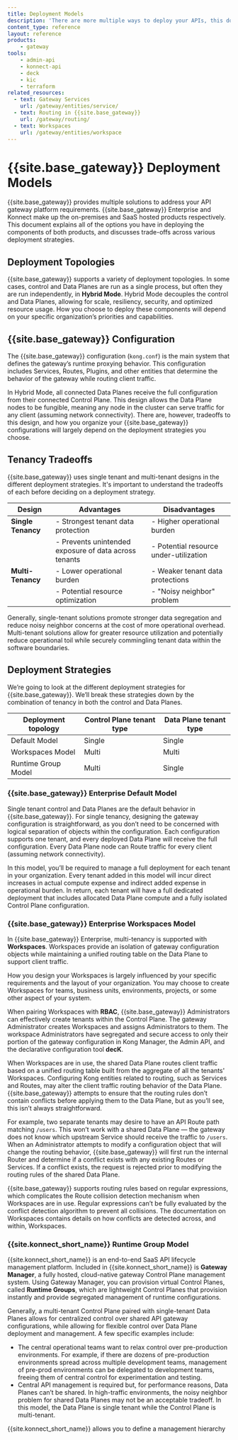 ```yaml
---
title: Deployment Models
description: 'There are more multiple ways to deploy your APIs, this doc explains the various advantages and trade-offs across the deployment strategies.'
content_type: reference
layout: reference
products:
    - gateway
tools:
    - admin-api
    - konnect-api
    - deck
    - kic
    - terraform
related_resources:
  - text: Gateway Services
    url: /gateway/entities/service/
  - text: Routing in {{site.base_gateway}}
    url: /gateway/routing/
  - text: Workspaces
    url: /gateway/entities/workspace
---
```



# {{site.base_gateway}} Deployment Models

{{site.base_gateway}} provides multiple solutions to address your API gateway platform requirements. {{site.base_gateway}} Enterprise and Konnect make up the on-premises and SaaS hosted products respectively. This document explains all of the options you have in deploying the components of both products, and discusses trade-offs across various deployment strategies.


## Deployment Topologies 

{{site.base_gateway}} supports a variety of deployment topologies. In some cases, control and Data Planes are run as a single process, but often they are run independently, in **Hybrid Mode**. Hybrid Mode decouples the control and Data Planes, allowing for scale, resiliency, security, and optimized resource usage. How you choose to deploy these components will depend on your specific organization’s priorities and capabilities.

## {{site.base_gateway}} Configuration

The {{site.base_gateway}} configuration (`kong.conf`) is the main system that defines the gateway’s runtime proxying behavior. This configuration includes Services, Routes, Plugins, and other entities that determine the behavior of the gateway while routing client traffic.

In Hybrid Mode, all connected Data Planes receive the full configuration from their connected Control Plane. This design allows the Data Plane nodes to be fungible, meaning any node in the cluster can serve traffic for any client (assuming network connectivity). There are, however, tradeoffs to this design, and how you organize your {{site.base_gateway}} configurations will largely depend on the deployment strategies you choose.

## Tenancy Tradeoffs

{{site.base_gateway}} uses single tenant and multi-tenant designs in the different deployment strategies. It's important to understand the tradeoffs of each before deciding on a deployment strategy.

| **Design**           | **Advantages**                                    | **Disadvantages**                                  |
|----------------------|---------------------------------------------------|----------------------------------------------------|
| **Single Tenancy**    | - Strongest tenant data protection                | - Higher operational burden                        |
|                      | - Prevents unintended exposure of data across tenants | - Potential resource under-utilization             |
| **Multi-Tenancy**     | - Lower operational burden                        | - Weaker tenant data protections                   |
|                      | - Potential resource optimization                 | - "Noisy neighbor" problem                        |

Generally, single-tenant solutions promote stronger data segregation and reduce noisy neighbor concerns at the cost of more operational overhead. Multi-tenant solutions allow for greater resource utilization and potentially reduce operational toil while securely commingling tenant data within the software boundaries. 

## Deployment Strategies

We’re going to look at the different deployment strategies for {{site.base_gateway}}. We’ll break these strategies down by the combination of tenancy in both the control and Data Planes.

| Deployment topology | Control Plane tenant type | Data Plane tenant type |
|--------------------|---------------------------|------------------------|
| Default Model | Single | Single |
| Workspaces Model | Multi | Multi |
| Runtime Group Model | Multi | Single |

### {{site.base_gateway}} Enterprise Default Model

Single tenant control and Data Planes are the default behavior in {{site.base_gateway}}. For single tenancy, designing the gateway configuration is straightforward, as you don’t need to be concerned with logical separation of objects within the configuration. Each configuration supports one tenant, and every deployed Data Plane will receive the full configuration. Every Data Plane node can Route traffic for every client (assuming network connectivity). 

In this model, you’ll be required to manage a full deployment for each tenant in your organization. Every tenant added in this model will incur direct increases in actual compute expense and indirect added expense in operational burden. In return, each tenant will have a full dedicated deployment that includes allocated Data Plane compute and a fully isolated Control Plane configuration.

### {{site.base_gateway}} Enterprise Workspaces Model

In {{site.base_gateway}} Enterprise, multi-tenancy is supported with **Workspaces**. Workspaces provide an isolation of gateway configuration objects while maintaining a unified routing table on the Data Plane to support client traffic.

How you design your Workspaces is largely influenced by your specific requirements and the layout of your organization. You may choose to create Workspaces for teams, business units, environments, projects, or some other aspect of your system.

When pairing Workspaces with **RBAC**, {{site.base_gateway}} Administrators can effectively create tenants within the Control Plane. The gateway Administrator creates Workspaces and assigns Administrators to them. The workspace Administrators have segregated and secure access to only their portion of the gateway configuration in Kong Manager, the Admin API, and the declarative configuration tool **decK**.

When Workspaces are in use, the shared Data Plane routes client traffic based on a unified routing table built from the aggregate of all the tenants' Workspaces. Configuring Kong entities related to routing, such as Services and Routes, may alter the client traffic routing behavior of the Data Plane. {{site.base_gateway}} attempts to ensure that the routing rules don’t contain conflicts before applying them to the Data Plane, but as you’ll see, this isn’t always straightforward.

For example, two separate tenants may desire to have an API Route path matching `/users`. This won’t work with a shared Data Plane — the gateway does not know which upstream Service should receive the traffic to `/users`. When an Administrator attempts to modify a configuration object that will change the routing behavior, {{site.base_gateway}} will first run the internal Router and determine if a conflict exists with any existing Routes or Services. If a conflict exists, the request is rejected prior to modifying the routing rules of the shared Data Plane. 

{{site.base_gateway}} supports routing rules based on regular expressions, which complicates the Route collision detection mechanism when Workspaces are in use. Regular expressions can’t be fully evaluated by the conflict detection algorithm to prevent all collisions. The 
documentation on Workspaces contains details on how conflicts are detected across, and within, Workspaces.



### {{site.konnect_short_name}} Runtime Group Model

{{site.konnect_short_name}} is an end-to-end SaaS API lifecycle management platform. Included in {{site.konnect_short_name}} is **Gateway Manager**, a fully hosted, cloud-native gateway Control Plane management system. Using Gateway Manager, you can provision virtual Control Planes, called **Runtime Groups**, which are lightweight Control Planes that provision instantly and provide segregated management of runtime configurations.

Generally, a multi-tenant Control Plane paired with single-tenant Data Planes allows for centralized control over shared API gateway configurations, while allowing for flexible control over Data Plane deployment and management. A few specific examples include:

- The central operational teams want to relax control over pre-production environments. For example, if there are dozens of pre-production environments spread across multiple development teams, management of pre-prod environments can be delegated to development teams, freeing them of central control for experimentation and testing.
- Central API management is required but, for performance reasons, Data Planes can’t be shared. In high-traffic environments, the noisy neighbor problem for shared Data Planes may not be an acceptable tradeoff. In this model, the Data Plane is single tenant while the Control Plane is multi-tenant.

{{site.konnect_short_name}} allows you to define a management hierarchy


